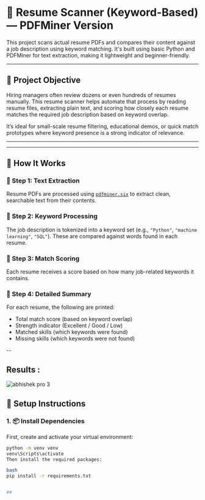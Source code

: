 # 📄 Resume Scanner (Keyword-Based) — PDFMiner Version

This project scans actual resume PDFs and compares their content against a job description using keyword matching. It's built using basic Python and PDFMiner for text extraction, making it lightweight and beginner-friendly.

---

## 🚀 Project Objective

Hiring managers often review dozens or even hundreds of resumes manually. This resume scanner helps automate that process by reading resume files, extracting plain text, and scoring how closely each resume matches the required job description based on keyword overlap.

It’s ideal for small-scale resume filtering, educational demos, or quick match prototypes where keyword presence is a strong indicator of relevance.

---


---

## 🧠 How It Works

### 🔹 Step 1: Text Extraction
Resume PDFs are processed using [`pdfminer.six`](https://pypi.org/project/pdfminer.six/) to extract clean, searchable text from their contents.

### 🔹 Step 2: Keyword Processing
The job description is tokenized into a keyword set (e.g., `"Python"`, `"machine learning"`, `"SQL"`). These are compared against words found in each resume.

### 🔹 Step 3: Match Scoring
Each resume receives a score based on how many job-related keywords it contains.

### 🔹 Step 4: Detailed Summary
For each resume, the following are printed:
- Total match score (based on keyword overlap)
- Strength indicator (Excellent / Good / Low)
- Matched skills (which keywords were found)
- Missing skills (which keywords were not found)

--
## Results :
![abhishek pro 3](https://github.com/user-attachments/assets/01044590-716f-4192-a3ae-1763ff943b38)


## 🔧 Setup Instructions

### 1. 📦 Install Dependencies

First, create and activate your virtual environment:
```bash
python -m venv venv
venv\Scripts\activate
Then install the required packages:

bash
pip install -r requirements.txt


##

